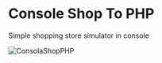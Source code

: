 # Console Shop To PHP

Simple shopping store simulator in console


![ConsolaShopPHP](https://user-images.githubusercontent.com/5230920/173194930-b73fe74c-71a7-4e78-87b0-06e3a9b180a7.png)

